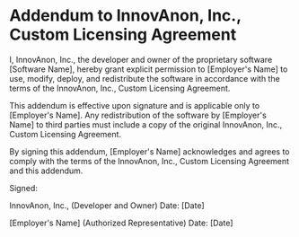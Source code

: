 # Addendum to InnovAnon, Inc., Custom Licensing Agreement

I, InnovAnon, Inc., the developer and owner of the proprietary software [Software Name], hereby grant explicit permission to [Employer's Name] to use, modify, deploy, and redistribute the software in accordance with the terms of the InnovAnon, Inc., Custom Licensing Agreement.

This addendum is effective upon signature and is applicable only to [Employer's Name]. Any redistribution of the software by [Employer's Name] to third parties must include a copy of the original InnovAnon, Inc., Custom Licensing Agreement.

By signing this addendum, [Employer's Name] acknowledges and agrees to comply with the terms of the InnovAnon, Inc., Custom Licensing Agreement and this addendum.

Signed:

InnovAnon, Inc., (Developer and Owner)        Date: [Date]

[Employer's Name] (Authorized Representative) Date: [Date]

